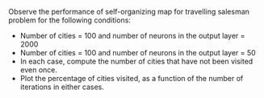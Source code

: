Observe the performance of self-organizing map for travelling salesman problem for the following conditions:
- Number of cities = 100 and number of neurons in the output layer = 2000
- Number of cities = 100 and number of neurons in the output layer = 50
- In each case, compute the number of cities that have not been visited even once.
- Plot the percentage of cities visited, as a function of the number of iterations in either cases.

